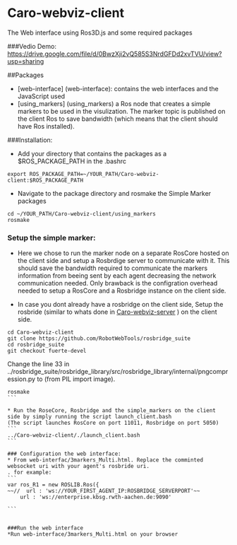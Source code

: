 # Caro-webviz-client
The Web interface using Ros3D.js and some required packages


###Vedio Demo:
https://drive.google.com/file/d/0BwzXji2vQ585S3NrdGFDd2xvTVU/view?usp=sharing

##Packages
* [web-interface] (web-interface): contains the web interfaces and the JavaScript used
* [using_markers] (using_markers) a Ros node that creates a simple markers to be used in the visulization. The marker topic is published on the client Ros to save bandwidth (which means that the client should have Ros installed).

###Installation:
* Add your directory that contains the packages as a $ROS_PACKAGE_PATH in the .bashrc
```
export ROS_PACKAGE_PATH=~/YOUR_PATH/Caro-webviz-client:$ROS_PACKAGE_PATH
```

* Navigate to the package directory and rosmake the Simple Marker packages 
```
cd ~/YOUR_PATH/Caro-webviz-client/using_markers
rosmake
```

### Setup the simple marker:
* Here we chose to run the marker node on a separate RosCore hosted on the client side and setup a Rosbrdige server to communicate with it. This should save the bandwidth required to communicate the markers information from beeing sent by each agent decreasing the network communication needed. Only brawback is the configration overhead needed to setup a RosCore and a Rosbridge instance on the client side.

* In case you dont already have a rosbridge on the client side, Setup the rosbride (similar to whats done in [Caro-webviz-server](https://github.com/MostafaGomaa/Caro-webviz-server/) ) on the client side.
 ```
cd Caro-webviz-client
git clone https://github.com/RobotWebTools/rosbridge_suite
cd rosbridge_suite
git checkout fuerte-devel
````

Change the line 33 in ../rosbridge_suite/rosbridge_library/src/rosbridge_library/internal/pngcompression.py
to (from PIL import image).
````
rosmake
```

* Run the RoseCore, Rosbridge and the simple_markers on the client side by simply running the script launch_client.bash
(The script launches RosCore on port 11011, Rosbridge on port 5050)
```
../Caro-webviz-client/./launch_client.bash
```

### Configuration the web interface:
* From web-interfac/3markers_Multi.html. Replace the comminted websocket uri with your agent's rosbride uri.
. for example:
```
var ros_R1 = new ROSLIB.Ros({
~~//  url : 'ws://YOUR_FIRST_AGENT_IP:ROSBRIDGE_SERVERPORT'~~
    url : 'ws://enterprise.kbsg.rwth-aachen.de:9090'

```


###Run the web interface
*Run web-interface/3markers_Multi.html on your browser



